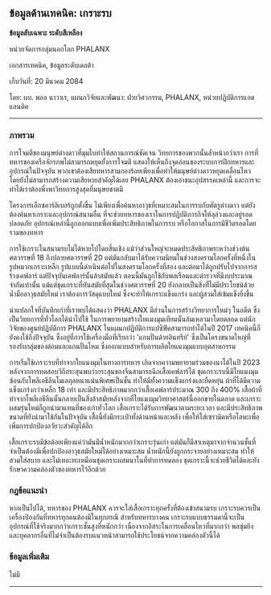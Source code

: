 ## ข้อมูลด้านเทคนิค: เกราะรบ

**ข้อมูลลับเฉพาะ ระดับสีเหลือง**

หน่วยจัดการกลุ่มนอกโลก PHALANX

เอกสารเทคนิค, ข้อมูลระดับเดลต้า

เก็บวันที่: 20 มีนาคม 2084

โดย: ผบ. พอล นาวาเร, แผนกวิจัยและพัฒนา: ฝ่ายวิศวกรรม, PHALANX,
หน่วยปฏิบัติการแอตแลนติค

------------------------------------------------------------------------

### ภาพรวม

การโจมตีของมนุษย์ต่างดาวที่มุมไบทำให้สถานการณ์ชัดเจน วิทยการของพวกนั้นล้ำหน้ากว่าเรา
การที่ทหารของเครือจักรภพไม่สามารถหยุดยั้งการโจมตี
แสดงให้เห็นถึงจุดอ่อนของระบบการฝึกทหารและอุปกรณ์ในปัจจุบัน
พวกเขาต้องเสียทหารสามกองร้อยเพียงเพื่อทำให้มนุษย์ต่างดาวหยุดเคลื่อนไหว
โดยยังไม่สามารถสร้างความเสียหายสำคัญได้เลย PHALANX ต้องเอาชนะอุปสรรคเหล่านี้
และการจะทำได้เราต้องพึ่งพาวิทยการสูงสุดที่มนุษยชาตมี

โครงการเอ็กซคาร์ลิเบอร์ถูกตั้งขึ้น ไม่เพียงเพื่อค้นหาอาวุธที่เหมาะสมในการรบกับศัตรูต่างดาว
แต่ยังต้องค้นหาเกราะและอุปกรณ์สนามอื่น
ที่จะช่วยทหารของเราในการปฏิบัติภารกิจให้ลุล่วงและอยู่รอดปลอดภัย
อุปกรณ์เหล่านี้ถูกออกแบบเพื่อเพิ่มประสิทธิภาพในการรบ
หรือโอกาสในการมีชีวิตรอดโดยรวมของทหาร

การใช้เกราะในสนามรบไม่ได้หายไปโดยสิ้นเชิง
แม้ว่าส่วนใหญ่จะหมดประสิทธิภาพระหว่างช่วงต้นศตวรรษที่ 18 ถึงปลายศตวรรษที่ 20
แต่มันกลับมาได้รับความนิยมในช่วงสงครามโลกครั้งที่หนึ่งในรูปหมวกเกราะเหล็ก
รูปแบบนี้ดำเนินต่อไปในสงครามโลกครั้งที่สอง และต่อมาได้ถูกปรับไปจากการสร้างเคฟลาร์
แต่ปัจจุบันเคฟลาร์นั้นล้าสมัยแล้ว ตอนนี้มันถูกใช้กับพลเรือนและตำรวจที่มีงบประมาณจำกัดเท่านั้น
แม้แต่ชุดเกราะที่ทันสมัยที่สุดในช่วงศตวรรษที่ 20
ยังกลายเป็นสิ่งที่่ไม่มีประโยชน์ด้วยน้ำมืออาวุธสมัยใหม่ เราต้องการวัสดุแบบใหม่
ซึ่งจะทำให้เกราะแข็งแกร่ง และผู้สวมใส่เข้มแข็งยิ่งขึ้น

น่าแปลกใจที่บันทึกเก่าที่เราพบได้แสดงว่า PHALANX มีส่วนในการสร้างวิทยาการใหม่ๆ ในอดีต
ซึ่งเป็นวิทยการที่ทั่วโลกได้นำไปใช้ ในการพยายามสร้างใยแมงมุมเทียมนั้นล้มเหลวมาโดยตลอด
แต่นักวิจัยของศูนย์ปฏิบัติการ PHALANX ในแผนกปฏิบัติการแปซิฟิคสามารถทำได้ในปี 2017
เทคนิคนี้ก็ยังคงใช้ถึงปัจจุบัน ซึ่งอยู่ที่การใช้เครื่องมือที่เรียกว่า 'แกนปั่นด้ายอินทรีย์'
ซึ่งเป็นโครงขนาดใหญ่ที่รองรับกลุ่มของต่อมและแกนปั่นไหม
ซึ่งออกแบบสำหรับการผลิตใยแมงมุมแบบอุตสาหกรรม

การเริ่มใช้เกราะรบที่ทำจากใยแมงมุมในทางการทหาร เกิดจากความพยายามร่วมของนาโต้ในปี
2023 หลังจากการทดสอบวิถีกระสุนพบว่ากระสุนของจีนสามารถฉีกเสื้อเคฟลาร์ได้
ชุดเกราะรบนี้มีใยแมงมุมซ้อนกับโพลีเอธีลีนโมเลกุลหนาแน่นพิเศษเป็นชั้น
ทำให้มีทั้งความแข็งแกร่งและยืดหยุ่น ผ้าที่ได้มีความแข็งแกร่งกว่าเหล็ก 18 เท่า
และมีประสิทธิภาพมากกว่าเสื้อเคฟลาร์ประมาณ 300 ถึง 400%
เสื้อผ้าที่ทำจากโพลีเอธีลีนนั้นกลายเป็นสิ่งล้าสมัยหลังจากที่ใยแมงมุมวิทยาศาสตร์นี้ออกขายในตลาด
และเกราะผสมรุ่นใหม่ก็ถูกนำมาแทนที่ของเก่าทั่วโลก เสื้อเกราะได้รับการพัฒนาตามระยะเวลา
และมีประสิทธิภาพขนาดที่ยังนำมาใช้กันในปัจจุบัน เสื้อนี้ยังมีกระเป๋าทั้งด้านหน้าและหลัง
เพื่อให้ใส่เซรามิคหรือโลหะเพื่อเพิ่มการปกป้องอวัยวะสำคัญได้อีก

เสื้อเกราะรบมีข้อด้อยเพียงแค่ว่ามันมีน้ำหนักมากกว่าเกราะรุ่นเก่า
แต่มันก็มีสาเหตุมาจากจำนวนชั้นที่จำเป็นต้องมีเพื่อปกป้องอาวุธสมัยใหม่ได้อย่างเหมาะสม
น้ำหนักนี้ยังถูกกระจายอย่างเหมาะสม ทำให้สวมใส่สบาย
และไม่เทอะทะเหมือนชุดเกราะผสมนาโนที่ทำการทดลอง
ชุดเกราะนี้จะช่วยชีวิตได้และยังรักษาความคล่องตัวของทหารไว้อีกด้วย

### กฎข้อแนะนำ

หากเป็นไปได้, ทหารของ PHALANX ควรจะใส่เสื้อเกราะทุกครั้งที่ต้องเข้าสนามรบ
เกราะรบควรเป็นเครื่องป้องกันที่ทหารทุกคนต้องมีในทุกกรณี สำหรับทหารบางคน
เกราะรบแบบธรรมดานี้จะเป็นอุปกรณ์ที่ใช้จริงมากกว่าเกราะชั้นสูงที่หนักกว่า
เนื่องจากอิสระในการเคลื่อนไหวที่มากกว่า
พลซุ่มยิงและบุคลากรอื่นที่ไม่จำเป็นต้องรบแนวหน้าสามารถใช้ประโยชน์จากความคล่องตัวนี้ได้

### ข้อมูลเพิ่มเติม

ไม่มี

------------------------------------------------------------------------